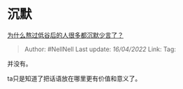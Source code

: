 # 沉默
[为什么熬过低谷后的人很多都沉默少言了？](https://www.zhihu.com/question/521456695/answer/2441618702)

> Author: #NellNell 
> Last update: *16/04/2022* 
> Link:
> Tag: 

并没有。

ta只是知道了把话语放在哪里更有价值和意义了。


